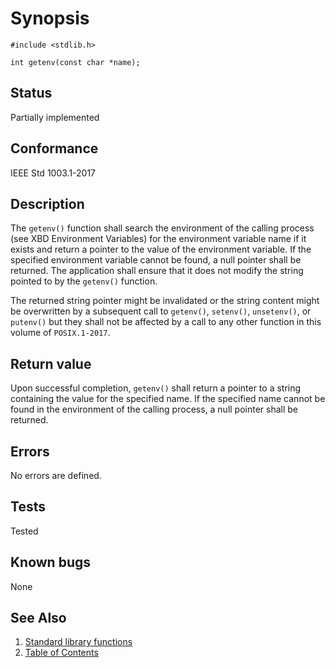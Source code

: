 # Synopsis 
`#include <stdlib.h>`</br>

`int getenv(const char *name);`</br>

## Status
Partially implemented
## Conformance
IEEE Std 1003.1-2017
## Description


The `getenv()` function shall search the environment of the calling process (see XBD Environment Variables) for the environment variable name if it exists and return a pointer to the value of the environment variable. If the specified environment variable cannot be found, a null pointer shall be returned. The application shall ensure that it does not modify the string pointed to by the `getenv()` function.

The returned string pointer might be invalidated or the string content might be overwritten by a subsequent call to `getenv()`, `setenv()`, `unsetenv()`, or `putenv()` but they shall not be affected by a call to any other function in this volume of `POSIX.1-2017`.


## Return value


Upon successful completion, `getenv()` shall return a pointer to a string containing the value for the specified name. If the specified name cannot be found in the environment of the calling process, a null pointer shall be returned.


## Errors


No errors are defined.


## Tests

Tested

## Known bugs

None

## See Also 
1. [Standard library functions](../README.md)
2. [Table of Contents](../../../README.md)
